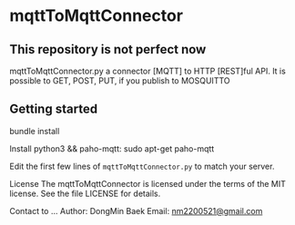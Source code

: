 # mqttToMqttConnector

## This repository is not perfect now


mqttToMqttConnector.py
 a connector [MQTT] to HTTP [REST]ful API. It is possible to GET, POST, PUT, if you publish to MOSQUITTO


Getting started
---------------
bundle install

Install python3 && paho-mqtt:
sudo apt-get paho-mqtt

Edit the first few lines of `mqttToMqttConnector.py` to match your server.

License
The mqttToMqttConnector is licensed under the terms of the MIT license. See the file LICENSE for details.

Contact to ...
Author: DongMin Baek
Email: nm2200521@gmail.com

